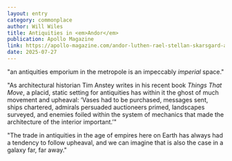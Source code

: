 ```yaml
---
layout: entry
category: commonplace
author: Will Wiles
title: Antiquities in <em>Andor</em>
publication: Apollo Magazine
link: https://apollo-magazine.com/andor-luthen-rael-stellan-skarsgard-antiquities-trade-empire/?amp=1
date: 2025-07-27
---
```


"an antiquities emporium in the metropole is an impeccably *imperial* space."

"As architectural historian Tim Anstey writes in his recent book *Things That Move*, a placid, static setting for antiquities has within it the ghost of much movement and upheaval: ‘Vases had to be purchased, messages sent, ships chartered, admirals persuaded auctioneers primed, landscapes surveyed, and enemies foiled within the system of mechanics that made the architecture of the interior important.’"

"The trade in antiquities in the age of empires here on Earth has always had a tendency to follow upheaval, and we can imagine that is also the case in a galaxy far, far away."
